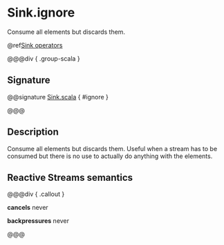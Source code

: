 # Sink.ignore

Consume all elements but discards them.

@ref[Sink operators](../index.md#sink-operators)

@@@div { .group-scala }

## Signature

@@signature [Sink.scala](/akka-stream/src/main/scala/akka/stream/scaladsl/Sink.scala) { #ignore }

@@@

## Description

Consume all elements but discards them. Useful when a stream has to be consumed but there is no use to actually
do anything with the elements.

## Reactive Streams semantics

@@@div { .callout }

**cancels** never

**backpressures** never

@@@


